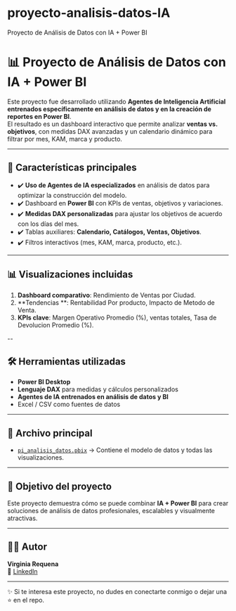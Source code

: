 # proyecto-analisis-datos-IA
Proyecto de Análisis de Datos con IA + Power BI
# 📊 Proyecto de Análisis de Datos con IA + Power BI

Este proyecto fue desarrollado utilizando **Agentes de Inteligencia Artificial entrenados específicamente en análisis de datos y en la creación de reportes en Power BI**.  
El resultado es un dashboard interactivo que permite analizar **ventas vs. objetivos**, con medidas DAX avanzadas y un calendario dinámico para filtrar por mes, KAM, marca y producto.  

---

## 🚀 Características principales
- ✔️ **Uso de Agentes de IA especializados** en análisis de datos para optimizar la construcción del modelo.  
- ✔️ Dashboard en **Power BI** con KPIs de ventas, objetivos y variaciones.  
- ✔️ **Medidas DAX personalizadas** para ajustar los objetivos de acuerdo con los días del mes.  
- ✔️ Tablas auxiliares: **Calendario, Catálogos, Ventas, Objetivos**.  
- ✔️ Filtros interactivos (mes, KAM, marca, producto, etc.).  

---

## 📊 Visualizaciones incluidas
1. **Dashboard comparativo**: Rendimiento de Ventas por Ciudad.  
2. **Tendencias **: Rentabilidad Por producto, Impacto de Metodo de Venta.  
3. **KPIs clave**: Margen Operativo Promedio (%), ventas totales, Tasa de Devolucion Promedio (%).  

--

## 🛠️ Herramientas utilizadas
- **Power BI Desktop**  
- **Lenguaje DAX** para medidas y cálculos personalizados  
- **Agentes de IA entrenados en análisis de datos y BI**  
- Excel / CSV como fuentes de datos  

---

## 📂 Archivo principal
- [`pi_analisis_datos.pbix`](./pi_analisis_datos.pbix) → Contiene el modelo de datos y todas las visualizaciones.  

---

## 🎯 Objetivo del proyecto
Este proyecto demuestra cómo se puede combinar **IA + Power BI** para crear soluciones de análisis de datos profesionales, escalables y visualmente atractivas.  

---

## 👩‍💻 Autor
**Virginia Requena**  
🔗 [LinkedIn](https://www.linkedin.com/in/virginia-requena/)  

---

✨ Si te interesa este proyecto, no dudes en conectarte conmigo o dejar una ⭐ en el repo.

